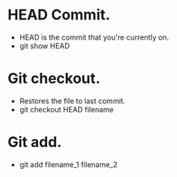 # HEAD Commit.

- HEAD is the commit that you're currently on.
- git show HEAD

# Git checkout.

- Restores the file to last commit.
- git checkout HEAD filename

# Git add.

- git add filename_1 filename_2
